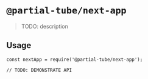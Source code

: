 # `@partial-tube/next-app`

> TODO: description

## Usage

```
const nextApp = require('@partial-tube/next-app');

// TODO: DEMONSTRATE API
```
